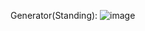 Generator(Standing):
![image](https://user-images.githubusercontent.com/81629958/138577026-a2c71b98-7603-4c79-afb3-7a3770772c1c.png)
